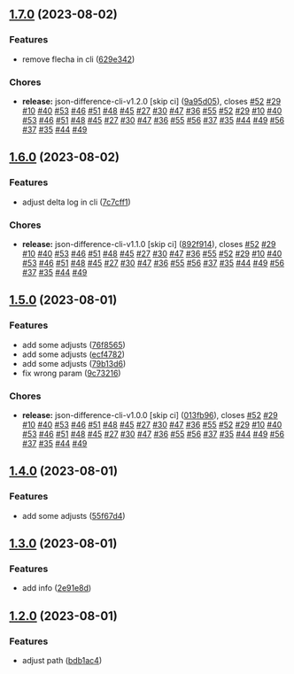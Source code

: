## [1.7.0](https://github.com/lukascivil/json-difference/compare/json-difference-v1.6.0...json-difference-v1.7.0) (2023-08-02)


### Features

* remove flecha in cli ([629e342](https://github.com/lukascivil/json-difference/commit/629e34277687094306c75d421604271fc5a2b909))


### Chores

* **release:** json-difference-cli-v1.2.0 [skip ci] ([9a95d05](https://github.com/lukascivil/json-difference/commit/9a95d051429cd7d871bbf8f5646b48cf3c6dd20d)), closes [#52](https://github.com/lukascivil/json-difference/issues/52) [#29](https://github.com/lukascivil/json-difference/issues/29) [#10](https://github.com/lukascivil/json-difference/issues/10) [#40](https://github.com/lukascivil/json-difference/issues/40) [#53](https://github.com/lukascivil/json-difference/issues/53) [#46](https://github.com/lukascivil/json-difference/issues/46) [#51](https://github.com/lukascivil/json-difference/issues/51) [#48](https://github.com/lukascivil/json-difference/issues/48) [#45](https://github.com/lukascivil/json-difference/issues/45) [#27](https://github.com/lukascivil/json-difference/issues/27) [#30](https://github.com/lukascivil/json-difference/issues/30) [#47](https://github.com/lukascivil/json-difference/issues/47) [#36](https://github.com/lukascivil/json-difference/issues/36) [#55](https://github.com/lukascivil/json-difference/issues/55) [#52](https://github.com/lukascivil/json-difference/issues/52) [#29](https://github.com/lukascivil/json-difference/issues/29) [#10](https://github.com/lukascivil/json-difference/issues/10) [#40](https://github.com/lukascivil/json-difference/issues/40) [#53](https://github.com/lukascivil/json-difference/issues/53) [#46](https://github.com/lukascivil/json-difference/issues/46) [#51](https://github.com/lukascivil/json-difference/issues/51) [#48](https://github.com/lukascivil/json-difference/issues/48) [#45](https://github.com/lukascivil/json-difference/issues/45) [#27](https://github.com/lukascivil/json-difference/issues/27) [#30](https://github.com/lukascivil/json-difference/issues/30) [#47](https://github.com/lukascivil/json-difference/issues/47) [#36](https://github.com/lukascivil/json-difference/issues/36) [#55](https://github.com/lukascivil/json-difference/issues/55) [#56](https://github.com/lukascivil/json-difference/issues/56) [#37](https://github.com/lukascivil/json-difference/issues/37) [#35](https://github.com/lukascivil/json-difference/issues/35) [#44](https://github.com/lukascivil/json-difference/issues/44) [#49](https://github.com/lukascivil/json-difference/issues/49) [#56](https://github.com/lukascivil/json-difference/issues/56) [#37](https://github.com/lukascivil/json-difference/issues/37) [#35](https://github.com/lukascivil/json-difference/issues/35) [#44](https://github.com/lukascivil/json-difference/issues/44) [#49](https://github.com/lukascivil/json-difference/issues/49)

## [1.6.0](https://github.com/lukascivil/json-difference/compare/json-difference-v1.5.0...json-difference-v1.6.0) (2023-08-02)


### Features

* adjust delta log in cli ([7c7cff1](https://github.com/lukascivil/json-difference/commit/7c7cff108b1934d298345ae761558dcd1d9cbc26))


### Chores

* **release:** json-difference-cli-v1.1.0 [skip ci] ([892f914](https://github.com/lukascivil/json-difference/commit/892f9146a134eb0e2362fc583776fa97812f9d34)), closes [#52](https://github.com/lukascivil/json-difference/issues/52) [#29](https://github.com/lukascivil/json-difference/issues/29) [#10](https://github.com/lukascivil/json-difference/issues/10) [#40](https://github.com/lukascivil/json-difference/issues/40) [#53](https://github.com/lukascivil/json-difference/issues/53) [#46](https://github.com/lukascivil/json-difference/issues/46) [#51](https://github.com/lukascivil/json-difference/issues/51) [#48](https://github.com/lukascivil/json-difference/issues/48) [#45](https://github.com/lukascivil/json-difference/issues/45) [#27](https://github.com/lukascivil/json-difference/issues/27) [#30](https://github.com/lukascivil/json-difference/issues/30) [#47](https://github.com/lukascivil/json-difference/issues/47) [#36](https://github.com/lukascivil/json-difference/issues/36) [#55](https://github.com/lukascivil/json-difference/issues/55) [#52](https://github.com/lukascivil/json-difference/issues/52) [#29](https://github.com/lukascivil/json-difference/issues/29) [#10](https://github.com/lukascivil/json-difference/issues/10) [#40](https://github.com/lukascivil/json-difference/issues/40) [#53](https://github.com/lukascivil/json-difference/issues/53) [#46](https://github.com/lukascivil/json-difference/issues/46) [#51](https://github.com/lukascivil/json-difference/issues/51) [#48](https://github.com/lukascivil/json-difference/issues/48) [#45](https://github.com/lukascivil/json-difference/issues/45) [#27](https://github.com/lukascivil/json-difference/issues/27) [#30](https://github.com/lukascivil/json-difference/issues/30) [#47](https://github.com/lukascivil/json-difference/issues/47) [#36](https://github.com/lukascivil/json-difference/issues/36) [#55](https://github.com/lukascivil/json-difference/issues/55) [#56](https://github.com/lukascivil/json-difference/issues/56) [#37](https://github.com/lukascivil/json-difference/issues/37) [#35](https://github.com/lukascivil/json-difference/issues/35) [#44](https://github.com/lukascivil/json-difference/issues/44) [#49](https://github.com/lukascivil/json-difference/issues/49) [#56](https://github.com/lukascivil/json-difference/issues/56) [#37](https://github.com/lukascivil/json-difference/issues/37) [#35](https://github.com/lukascivil/json-difference/issues/35) [#44](https://github.com/lukascivil/json-difference/issues/44) [#49](https://github.com/lukascivil/json-difference/issues/49)

## [1.5.0](https://github.com/lukascivil/json-difference/compare/json-difference-v1.4.0...json-difference-v1.5.0) (2023-08-01)


### Features

* add some adjusts ([76f8565](https://github.com/lukascivil/json-difference/commit/76f85659ee870bcf06ad67069fb09bb555ddeeb2))
* add some adjusts ([ecf4782](https://github.com/lukascivil/json-difference/commit/ecf4782ab0abc1db87ee69e0250bc3762f036e83))
* add some adjusts ([79b13d6](https://github.com/lukascivil/json-difference/commit/79b13d656b982b5528516f80df254a8ab6a8068d))
* fix wrong param ([9c73216](https://github.com/lukascivil/json-difference/commit/9c73216d5f416561f50bfac5fbb50d320246f870))


### Chores

* **release:** json-difference-cli-v1.0.0 [skip ci] ([013fb96](https://github.com/lukascivil/json-difference/commit/013fb965d2a2b2760968f858d0cf10ecff1f99f3)), closes [#52](https://github.com/lukascivil/json-difference/issues/52) [#29](https://github.com/lukascivil/json-difference/issues/29) [#10](https://github.com/lukascivil/json-difference/issues/10) [#40](https://github.com/lukascivil/json-difference/issues/40) [#53](https://github.com/lukascivil/json-difference/issues/53) [#46](https://github.com/lukascivil/json-difference/issues/46) [#51](https://github.com/lukascivil/json-difference/issues/51) [#48](https://github.com/lukascivil/json-difference/issues/48) [#45](https://github.com/lukascivil/json-difference/issues/45) [#27](https://github.com/lukascivil/json-difference/issues/27) [#30](https://github.com/lukascivil/json-difference/issues/30) [#47](https://github.com/lukascivil/json-difference/issues/47) [#36](https://github.com/lukascivil/json-difference/issues/36) [#55](https://github.com/lukascivil/json-difference/issues/55) [#52](https://github.com/lukascivil/json-difference/issues/52) [#29](https://github.com/lukascivil/json-difference/issues/29) [#10](https://github.com/lukascivil/json-difference/issues/10) [#40](https://github.com/lukascivil/json-difference/issues/40) [#53](https://github.com/lukascivil/json-difference/issues/53) [#46](https://github.com/lukascivil/json-difference/issues/46) [#51](https://github.com/lukascivil/json-difference/issues/51) [#48](https://github.com/lukascivil/json-difference/issues/48) [#45](https://github.com/lukascivil/json-difference/issues/45) [#27](https://github.com/lukascivil/json-difference/issues/27) [#30](https://github.com/lukascivil/json-difference/issues/30) [#47](https://github.com/lukascivil/json-difference/issues/47) [#36](https://github.com/lukascivil/json-difference/issues/36) [#55](https://github.com/lukascivil/json-difference/issues/55) [#56](https://github.com/lukascivil/json-difference/issues/56) [#37](https://github.com/lukascivil/json-difference/issues/37) [#35](https://github.com/lukascivil/json-difference/issues/35) [#44](https://github.com/lukascivil/json-difference/issues/44) [#49](https://github.com/lukascivil/json-difference/issues/49) [#56](https://github.com/lukascivil/json-difference/issues/56) [#37](https://github.com/lukascivil/json-difference/issues/37) [#35](https://github.com/lukascivil/json-difference/issues/35) [#44](https://github.com/lukascivil/json-difference/issues/44) [#49](https://github.com/lukascivil/json-difference/issues/49)

## [1.4.0](https://github.com/lukascivil/json-difference/compare/json-difference-v1.3.0...json-difference-v1.4.0) (2023-08-01)


### Features

* add some adjusts ([55f67d4](https://github.com/lukascivil/json-difference/commit/55f67d4b25b1a13761ea45e2a8c461ca96f19a9e))

## [1.3.0](https://github.com/lukascivil/json-difference/compare/json-difference-v1.2.0...json-difference-v1.3.0) (2023-08-01)


### Features

* add info ([2e91e8d](https://github.com/lukascivil/json-difference/commit/2e91e8d76f929da6bc402c0686fc197dbe048d44))

## [1.2.0](https://github.com/lukascivil/json-difference/compare/json-difference-v1.1.0...json-difference-v1.2.0) (2023-08-01)


### Features

* adjust path ([bdb1ac4](https://github.com/lukascivil/json-difference/commit/bdb1ac4c8b8bf4af1958e0fd6e045bb56214b406))
